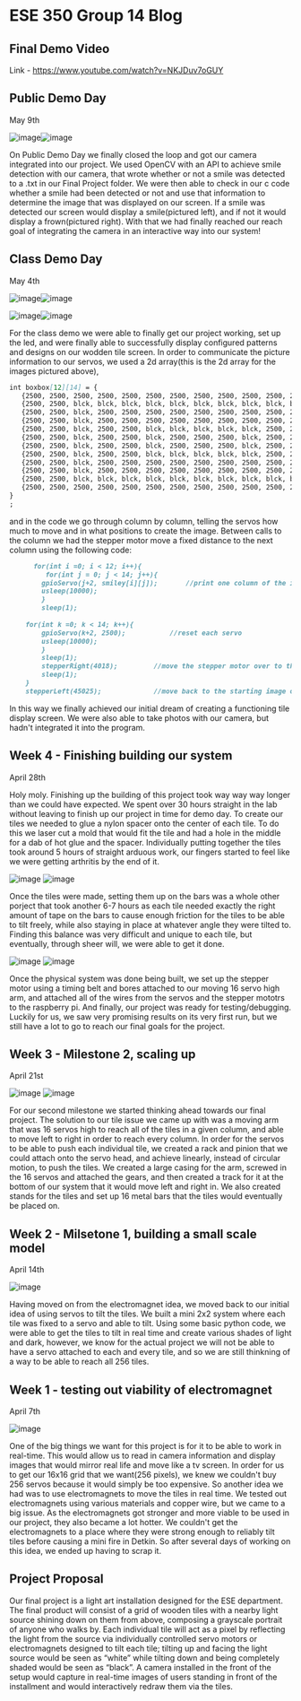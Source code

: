 # ESE 350 Group 14 Blog
## Final Demo Video
Link - https://www.youtube.com/watch?v=NKJDuv7oGUY

## Public Demo Day
May 9th

![image](Smile.JPG)![image](Frown.JPG)


On Public Demo Day we finally closed the loop and got our camera integrated into our project. We used OpenCV with an API to achieve smile detection with our camera, that wrote whether or not a smile was detected to a .txt in our Final Project folder. We were then able to check in our c code whether a smile had been detected or not and use that information to determine the image that was displayed on our screen. If a smile was detected our screen would display a smile(pictured left), and if not it would display a frown(pictured right). With that we had finally reached our reach goal of integrating the camera in an interactive way into our system! 

## Class Demo Day
May 4th

![image](1.JPG)![image](2.JPG)

![image](3.JPG)![image](4.JPG)

For the class demo we were able to finally get our project working, set up the led, and were finally able to successfully display configured patterns and designs on our wodden tile screen. In order to communicate the picture information to our servos, we used a 2d array(this is the 2d array for the images pictured above), 
```markdown
int boxbox[12][14] = {  
   {2500, 2500, 2500, 2500, 2500, 2500, 2500, 2500, 2500, 2500, 2500, 2500, 2500, 2500} , 
   {2500, 2500, blck, blck, blck, blck, blck, blck, blck, blck, blck, blck, blck, 2500} , 
   {2500, 2500, blck, 2500, 2500, 2500, 2500, 2500, 2500, 2500, 2500, 2500, blck, 2500} , 
   {2500, 2500, blck, 2500, 2500, 2500, 2500, 2500, 2500, 2500, 2500, 2500, blck, 2500} , 
   {2500, 2500, blck, 2500, 2500, blck, blck, blck, blck, blck, 2500, 2500, blck, 2500} , 
   {2500, 2500, blck, 2500, 2500, blck, 2500, 2500, 2500, blck, 2500, 2500, blck, 2500} , 
   {2500, 2500, blck, 2500, 2500, blck, 2500, 2500, 2500, blck, 2500, 2500, blck, 2500} , 
   {2500, 2500, blck, 2500, 2500, blck, blck, blck, blck, blck, 2500, 2500, blck, 2500} , 
   {2500, 2500, blck, 2500, 2500, 2500, 2500, 2500, 2500, 2500, 2500, 2500, blck, 2500} , 
   {2500, 2500, blck, 2500, 2500, 2500, 2500, 2500, 2500, 2500, 2500, 2500, blck, 2500} , 
   {2500, 2500, blck, blck, blck, blck, blck, blck, blck, blck, blck, blck, blck, 2500} , 
   {2500, 2500, 2500, 2500, 2500, 2500, 2500, 2500, 2500, 2500, 2500, 2500, 2500, 2500} , 
}
;
```
and in the code we go through column by column, telling the servos how much to move and in what positions to create the image. Between calls to the column we had the stepper motor move a fixed distance to the next column using the following code:
```markdown
      for(int i =0; i < 12; i++){
         for(int j = 0; j < 14; j++){
	 	gpioServo(j+2, smiley[i][j]);		//print one column of the image
		usleep(10000);
		}
		sleep(1);
		
	for(int k =0; k < 14; k++){
		gpioServo(k+2, 2500);			//reset each servo
		usleep(10000);
		}
		sleep(1);
		stepperRight(4018);			//move the stepper motor over to the next column
		sleep(1);
	}
	stepperLeft(45025);				//move back to the starting image once all the columns are complete
```
In this way we finally achieved our initial dream of creating a functioning tile display screen. We were also able to take photos with our camera, but hadn't integrated it into the program.
## Week 4 - Finishing building our system
April 28th

Holy moly. Finishing up the building of this project took way way way longer than we could have expected. We spent over 30 hours straight in the lab without leaving to finish up our project in time for demo day. To create our tiles we needed to glue a nylon spacer onto the center of each tile. To do this we laser cut a mold that would fit the tile and had a hole in the middle for a dab of hot glue and the spacer. Individually putting together the tiles took around 5 hours of straight arduous work, our fingers started to feel like we were getting arthritis by the end of it. 

![image](tiles.JPG) ![image](mold.jpg)

Once the tiles were made, setting them up on the bars was a whole other porject that took another 6-7 hours as each tile needed exactly the right amount of tape on the bars to cause enough friction for the tiles to be able to tilt freely, while also staying in place at whatever angle they were tilted to. Finding this balance was very difficult and unique to each tile, but eventually, through sheer will, we were able to get it done. 

![image](setup.JPG) ![image](tape.jpg)

Once the physical system was done being built, we set up the stepper motor using a timing belt and bores attached to our moving 16 servo high arm, and attached all of the wires from the servos and the stepper mototrs to the raspberry pi. And finally, our project was ready for testing/debugging. Luckily for us, we saw very promising results on its very first run, but we still have a lot to go to reach our final goals for the project.
## Week 3 - Milestone 2, scaling up
April 21st

![image](gear.JPG) ![image](arm.JPG)

For our second milestone we started thinking ahead towards our final project. The solution to our tile issue we came up with was a moving arm that was 16 servos high to reach all of the tiles in a given column, and able to move left to right in order to reach every column. In order for the servos to be able to push each individual tile, we created a rack and pinion that we could attach onto the servo head, and achieve linearly, instead of circular motion, to push the tiles. We created a large casing for the arm, screwed in the 16 servos and attached the gears, and then created a track for it at the bottom of our system that it would move left and right in. We also created stands for the tiles and set up 16 metal bars that the tiles would eventually be placed on.

## Week 2 - Milsetone 1, building a small scale model
April 14th

![image](mvp.JPG)

Having moved on from the electromagnet idea, we moved back to our initial idea of using servos to tilt the tiles. We built a mini 2x2 system where each tile was fixed to a servo and able to tilt. Using some basic python code, we were able to get the tiles to tilt in real time and create various shades of light and dark, however, we know for the actual project we will not be able to have a servo attached to each and every tile, and so we are still thinkning of a way to be able to reach all 256 tiles.
## Week 1 - testing out viability of electromagnet
April 7th

![image](enm.JPG)

One of the big things we want for this project is for it to be able to work in real-time. This would allow us to read in camera information and display images that would mirror real life and move like a tv screen. In order for us to get our 16x16 grid that we want(256 pixels), we knew we couldn't buy 256 servos because it would simply be too expensive. So another idea we had was to use electromagnets to move the tiles in real time. We tested out electromagnets using various materials and copper wire, but we came to a big issue. As the electromagnets got stronger and more viable to be used in our project, they also became a lot hotter. We couldn't get the electromagnets to a place where they were strong enough to reliably tilt tiles before causing a mini fire in Detkin. So after several days of working on this idea, we ended up having to scrap it.

## Project Proposal
Our final project is a light art installation designed for the ESE department. The final
product will consist of a grid of wooden tiles with a nearby light source shining down on them from
above, composing a grayscale portrait of anyone who walks by. Each individual tile will act as a pixel by
reflecting the light from the source via individually controlled servo motors or electromagnets designed to
tilt each tile; tilting up and facing the light source would be seen as “white” while tilting down and being
completely shaded would be seen as “black”. A camera installed in the front of the setup would capture in
real-time images of users standing in front of the installment and would interactively redraw them via the
tiles.
